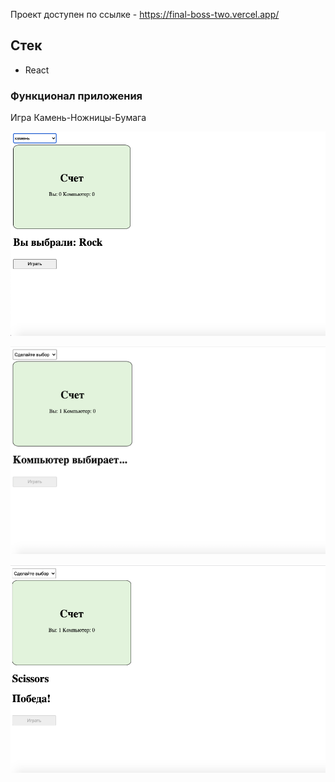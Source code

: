 Проект доступен по ссылке - https://final-boss-two.vercel.app/    

## Стек   

- React  

### Функционал приложения

Игра Камень-Ножницы-Бумага

![](.next/static/images/1.png)    

![](.next/static/images/2.png)  

![](.next/static/images/3.png)  



